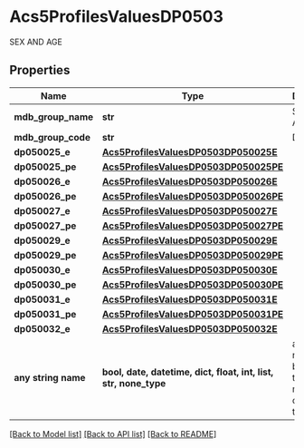 # Acs5ProfilesValuesDP0503

SEX AND AGE

## Properties
Name | Type | Description | Notes
------------ | ------------- | ------------- | -------------
**mdb_group_name** | **str** | SEX AND AGE | 
**mdb_group_code** | **str** | DP0503 | 
**dp050025_e** | [**Acs5ProfilesValuesDP0503DP050025E**](Acs5ProfilesValuesDP0503DP050025E.md) |  | 
**dp050025_pe** | [**Acs5ProfilesValuesDP0503DP050025PE**](Acs5ProfilesValuesDP0503DP050025PE.md) |  | 
**dp050026_e** | [**Acs5ProfilesValuesDP0503DP050026E**](Acs5ProfilesValuesDP0503DP050026E.md) |  | 
**dp050026_pe** | [**Acs5ProfilesValuesDP0503DP050026PE**](Acs5ProfilesValuesDP0503DP050026PE.md) |  | 
**dp050027_e** | [**Acs5ProfilesValuesDP0503DP050027E**](Acs5ProfilesValuesDP0503DP050027E.md) |  | 
**dp050027_pe** | [**Acs5ProfilesValuesDP0503DP050027PE**](Acs5ProfilesValuesDP0503DP050027PE.md) |  | 
**dp050029_e** | [**Acs5ProfilesValuesDP0503DP050029E**](Acs5ProfilesValuesDP0503DP050029E.md) |  | 
**dp050029_pe** | [**Acs5ProfilesValuesDP0503DP050029PE**](Acs5ProfilesValuesDP0503DP050029PE.md) |  | 
**dp050030_e** | [**Acs5ProfilesValuesDP0503DP050030E**](Acs5ProfilesValuesDP0503DP050030E.md) |  | 
**dp050030_pe** | [**Acs5ProfilesValuesDP0503DP050030PE**](Acs5ProfilesValuesDP0503DP050030PE.md) |  | 
**dp050031_e** | [**Acs5ProfilesValuesDP0503DP050031E**](Acs5ProfilesValuesDP0503DP050031E.md) |  | 
**dp050031_pe** | [**Acs5ProfilesValuesDP0503DP050031PE**](Acs5ProfilesValuesDP0503DP050031PE.md) |  | 
**dp050032_e** | [**Acs5ProfilesValuesDP0503DP050032E**](Acs5ProfilesValuesDP0503DP050032E.md) |  | 
**any string name** | **bool, date, datetime, dict, float, int, list, str, none_type** | any string name can be used but the value must be the correct type | [optional]

[[Back to Model list]](../README.md#documentation-for-models) [[Back to API list]](../README.md#documentation-for-api-endpoints) [[Back to README]](../README.md)


